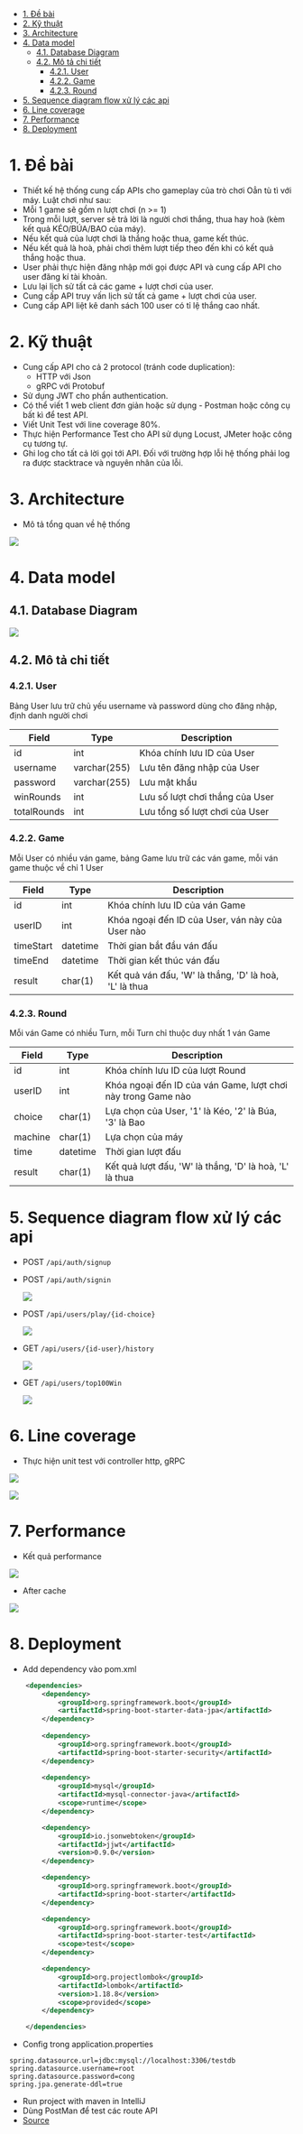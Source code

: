 - [1. Đề bài](#1-%c4%90%e1%bb%81-b%c3%a0i)
- [2. Kỹ thuật](#2-k%e1%bb%b9-thu%e1%ba%adt)
- [3. Architecture](#3-architecture)
- [4. Data model](#4-data-model)
  - [4.1. Database Diagram](#41-database-diagram)
  - [4.2. Mô tả chi tiết](#42-m%c3%b4-t%e1%ba%a3-chi-ti%e1%ba%bft)
    - [4.2.1. User](#421-user)
    - [4.2.2. Game](#422-game)
    - [4.2.3. Round](#423-round)
- [5. Sequence diagram flow xử lý các api](#5-sequence-diagram-flow-x%e1%bb%ad-l%c3%bd-c%c3%a1c-api)
- [6. Line coverage](#6-line-coverage)
- [7. Performance](#7-performance)
- [8. Deployment](#8-deployment)

# 1. Đề bài
-	Thiết kế hệ thống cung cấp APIs cho gameplay của trò chơi Oẳn tù tì với máy. Luật chơi như sau:
-	Mỗi 1 game sẽ gồm n lượt chơi (n >= 1)
-	Trong mỗi lượt, server sẽ trả lời là người chơi thắng, thua hay hoà (kèm kết quả KÉO/BÚA/BAO của máy).
-	Nếu kết quả của lượt chơi là thắng hoặc thua, game kết thúc.
-	Nếu kết quả là hoà, phải chơi thêm lượt tiếp theo đến khi có kết quả thắng hoặc thua.
-	User phải thực hiện đăng nhập mới gọi được API và cung cấp API cho user đăng kí tài khoản.
-	Lưu lại lịch sử tất cả các game + lượt chơi của user.
-	Cung cấp API truy vấn lịch sử tất cả game + lượt chơi của user.
-	Cung cấp API liệt kê danh sách 100 user có tỉ lệ thắng cao nhất.

# 2. Kỹ thuật
-   Cung cấp API cho cả 2 protocol (tránh code duplication):
    -   HTTP với Json
    -   gRPC với Protobuf
-   Sử dụng JWT cho phần authentication.
-   Có thể viết 1 web client đơn giản hoặc sử dụng -    Postman hoặc công cụ bất kì để test API.
-   Viết Unit Test với line coverage 80%.
-   Thực hiện Performance Test cho API sử dụng Locust, JMeter hoặc công cụ tương tự.
-   Ghi log cho tất cả lời gọi tới API. Đối với trường hợp lỗi hệ thống phải log ra được stacktrace và nguyên nhân của lỗi.


# 3. Architecture

- Mô tả tổng quan về hệ thống

![](media/system.png)
  
# 4. Data model

## 4.1. Database Diagram

![](media/db.png)

## 4.2. Mô tả chi tiết 

### 4.2.1. User 

Bảng User lưu trữ chủ yếu username và password dùng cho đăng nhập, định danh người chơi

| Field 	| Type 	| Description 	|
|----------	|--------------	|----------------------------	|
| id 	| int 	| Khóa chính lưu ID của User 	|
| username 	| varchar(255) 	| Lưu tên đăng nhập của User 	|
| password 	| varchar(255) 	| Lưu mật khẩu 	|
| winRounds 	| int 	| Lưu số lượt chơi thắng của User 	|
| totalRounds 	| int 	| Lưu tổng số lượt chơi của User 	|

### 4.2.2. Game

Mỗi User có nhiều ván game, bảng Game lưu trữ các ván game, mỗi ván game thuộc về chỉ 1 User

| Field 	| Type 	| Description 	|
|-----------	|----------	|--------------------------------------------------------	|
| id 	| int 	| Khóa chính lưu ID của ván Game 	|
| userID 	| int 	| Khóa ngoại đến ID của User, ván này của User nào 	|
| timeStart 	| datetime 	| Thời gian bắt đầu ván đấu 	|
| timeEnd 	| datetime 	| Thời gian kết thúc ván đấu 	|
| result 	| char(1) 	| Kết quả ván đấu, 'W' là thắng, 'D' là hoà, 'L' là thua 	|àoáyime

### 4.2.3. Round

Mỗi ván Game có nhiều Turn, mỗi Turn chỉ thuộc duy nhất 1 ván Game

| Field 	| Type 	| Description 	|
|---------	|----------	|--------------------------------------------------------------	|
| id 	| int 	| Khóa chính lưu ID của lượt Round 	|
| userID 	| int 	| Khóa ngoại đến ID của ván Game, lượt chơi này trong Game nào 	|
| choice 	| char(1) 	| Lựa chọn của User, '1' là Kéo, '2' là Búa, '3' là Bao 	|
| machine 	| char(1) 	| Lựa chọn của máy 	|
| time 	| datetime 	| Thời gian lượt đấu 	|
| result 	| char(1) 	| Kết quả lượt đấu, 'W' là thắng, 'D' là hoà, 'L' là thua 	|


# 5. Sequence diagram flow xử lý các api

-   POST `/api/auth/signup`
-   POST `/api/auth/signin`

    ![](media/sequenceSigup.png)

-   POST `/api/users/play/{id-choice}`

    ![](media/sequencePlay.png)

-   GET `/api/users/{id-user}/history`

    ![](media/squequenceHis.png)

-   GET `/api/users/top100Win`


    ![](media/sequence100.png)

# 6. Line coverage

- Thực hiện unit test với controller http, gRPC

![](media/linecover.png)

![](media/lineallcover.png)

# 7. Performance

-   Kết quả performance

![](media/report.png)

-   After cache

![](media/aftercache.png)

# 8. Deployment
-   Add dependency vào pom.xml

```xml
    <dependencies>
        <dependency>
            <groupId>org.springframework.boot</groupId>
            <artifactId>spring-boot-starter-data-jpa</artifactId>
        </dependency>
        
        <dependency>
            <groupId>org.springframework.boot</groupId>
            <artifactId>spring-boot-starter-security</artifactId>
        </dependency>
    
        <dependency>
            <groupId>mysql</groupId>
            <artifactId>mysql-connector-java</artifactId>
            <scope>runtime</scope>
        </dependency>

        <dependency>
            <groupId>io.jsonwebtoken</groupId>
            <artifactId>jjwt</artifactId>
            <version>0.9.0</version>
        </dependency>

        <dependency>
            <groupId>org.springframework.boot</groupId>
            <artifactId>spring-boot-starter</artifactId>
        </dependency>

        <dependency>
            <groupId>org.springframework.boot</groupId>
            <artifactId>spring-boot-starter-test</artifactId>
            <scope>test</scope>
        </dependency>

        <dependency>
            <groupId>org.projectlombok</groupId>
            <artifactId>lombok</artifactId>
            <version>1.18.8</version>
            <scope>provided</scope>
        </dependency>

    </dependencies>

```

-   Config trong application.properties

```
spring.datasource.url=jdbc:mysql://localhost:3306/testdb
spring.datasource.username=root
spring.datasource.password=cong
spring.jpa.generate-ddl=true
```

-   Run project with maven in IntelliJ
-   Dùng PostMan để test các route API
-   [Source](/apigame)